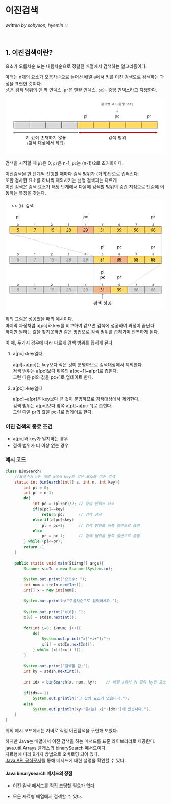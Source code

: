 # 이진검색
*written by sohyeon, hyemin 💡*

<br>

## 1. 이진검색이란?

요소가 오름차순 또는 내림차순으로 정렬된 배열에서 검색하는 알고리즘이다.  

아래는 n개의 요소가 오름차순으로 늘어선 배열 a에서 키를 이진 검색으로 검색하는 과정을 표현한 것이다.  
`pl`은 검색 범위의 맨 앞 인덱스, `pr`은 맨끝 인덱스, `pc`는 중앙 인덱스라고 지정한다.  

<img src="docs/Algorithms/resources/binarysearch.PNG" width="600px">

검색을 시작할 때 `pl`은 0, `pr`은 n-1, `pc`는 (n-1)/2로 초기화이다.  

이진검색을 한 단계씩 진행할 때마다 검색 범위가 (거의)반으로 좁혀진다.  
또한 검사한 요소를 하나씩 제외시키는 선형 검색과는 다르게  
이진 검색은 검색 요소가 해당 단계에서 다음에 검색할 범위의 중간 지점으로 단숨에 이동하는 특징을 갖는다.  

<img src="/images/Algorithms/resources/binarysearch2.PNG" width="600px">

위의 그림은 성공했을 때의 예시이다.  
마지막 과정처럼 a[pc]와 key를 비교하여 같으면 검색에 성공하여 과정이 끝난다.  
하지만 원하는 값을 찾지못하면 같은 방법으로 검색 범위를 좁혀가며 반복하게 된다.  

이 때, 두가지 경우에 따라 다르게 검색 범위를 좁히게 된다.  

1. a[pc]<key일때

    a[pl]~a[pc]는 key보다 작은 것이 분명하므로 검색대상에서 제외한다.  
    검색 범위는 a[pc]보다 뒤쪽의 a[pc+1]~a[pr]로 좁힌다.  
    그런 다음 pl의 값을 pc+1로 업데이트 한다.  

2. a[pc]>key일때

    a[pc]~a[pr]은 key보다 큰 것이 분명하므로 검색대상에서 제외한다.  
    검색 범위는 a[pc]보다 앞쪽 a[pl]~a[pc-1]로 좁힌다.  
    그런 다음 pr의 값을 pc-1로 업데이트 한다.  

### 이진 검색의 종료 조건

* a[pc]와 key가 일치하는 경우
* 검색 범위가 더 이상 없는 경우
  
### 예시 코드

```Java
class BinSearch{
    //요솟수가 n인 배열 a에서 key와 같은 요소를 이진 검색
    static int binSearch(int[] a, int n, int key){
        int pl = 0;
        int pr = n-1;
        do{
            int pc = (pl+pr)/2; // 중앙 인덱스 요소
            if(a[pc]==key)
                return pc;      // 검색 성공
            else if(a[pc]<key)
                pl = pc+1;      // 검색 범위를 뒤쪽 절반으로 좁힘
            else
                pr = pc-1;      // 검색 범위를 앞쪽 절반으로 좁힘
        } while (pl<=pr);
        return -1
    }

    public static void main(Stirng[] args){
        Scanner stdIn = new Scanner(System.in);

        System.out.print("요솟수: ");
        int num = stdIn.nextInt();
        int[] x = new int[num];

        System.out.println("오름차순으로 입력하세요.");

        System.out.print("x[0]: ");
        x[0] = stdIn.nextInt();

        for(int i=0; i<num; i++){
            do{
                System.out.print("x["+i+"]:");
                x[i] = stdIn.nextInt();
            } while (x[i]<x[i-1]);
        }

        System.out.print("검색할 값:");
        int ky = stdIn.nextInt();

        int idx = binSearch(x, num, ky);    // 배열 x에서 키 값이 ky인 요소를 검색

        if(idx==-1)
            System.out.println("그 값의 요소가 없습니다.");
        else
            System.out.println(ky+"은(는) x["+idx+"]에 있습니다.");
    }
}
```

위의 예시 코드에서는 자바로 직접 이진탐색을 구현해 보았다.  

하지만 Java는 배열에서 이진 검색을 하는 메서드를 표준 라이브러리로 제공한다.  
java.util.Arrays 클래스의 binarySearch 메서드이다.  
자료형에 따라 9가지 방법으로 오버로딩 되어 있다.  
[Java API 공식문서](https://docs.oracle.com/javase/8/docs/api/java/util/Arrays.html#method.summary)를 통해 메서드에 대한 설명을 확인할 수 있다.  

#### Java binarysearch 메서드의 장점

- 이진 검색 메서드를 직접 코딩할 필요가 없다.

- 모든 자료형 배열에서 검색할 수 있다.
